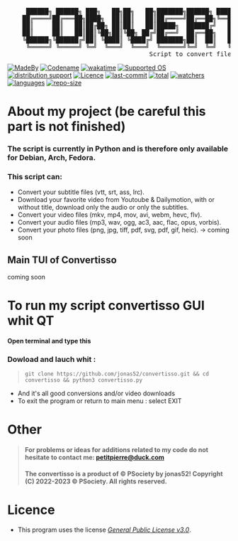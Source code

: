 <pre>    
     ██████╗ ██████╗ ███╗   ██╗██╗   ██╗███████╗██████╗ ████████╗██╗███████╗███████╗ ██████╗ 
    ██╔════╝██╔═══██╗████╗  ██║██║   ██║██╔════╝██╔══██╗╚══██╔══╝██║██╔════╝██╔════╝██╔═══██╗
    ██║     ██║   ██║██╔██╗ ██║██║   ██║█████╗  ██████╔╝   ██║   ██║███████╗███████╗██║   ██║
    ██║     ██║   ██║██║╚██╗██║╚██╗ ██╔╝██╔══╝  ██╔══██╗   ██║   ██║╚════██║╚════██║██║   ██║
    ╚██████╗╚██████╔╝██║ ╚████║ ╚████╔╝ ███████╗██║  ██║   ██║   ██║███████║███████║╚██████╔╝
     ╚═════╝ ╚═════╝ ╚═╝  ╚═══╝  ╚═══╝  ╚══════╝╚═╝  ╚═╝   ╚═╝   ╚═╝╚══════╝╚══════╝ ╚═════╝    
                                      Script to convert files
</pre>
[![MadeBy](https://img.shields.io/badge/Made%20by-Jonas%20Petitpierre-informational)](https://github.com/jonas52)
[![Codename](https://img.shields.io/badge/Codename-jonas52-informational)](https://github.com/jonas52)
[![wakatime](https://wakatime.com/badge/user/d4c095b3-d1eb-41c8-9c0b-d8a14eb14fbe.svg)](https://wakatime.com/@d4c095b3-d1eb-41c8-9c0b-d8a14eb14fbe)
[![Supported OS](https://img.shields.io/badge/Supported%20OS-Linux-brightgreen)]()
[![distribution support](https://img.shields.io/badge/Supported%20Distribution-Debian,%20Arch,%20Fedora-brightgreen)]()
[![Licence](https://img.shields.io/badge/License-GNU%20GPL--3.0-important)](https://github.com/jonas52/convertisso/blob/BETA/LICENSE)
[![last-commit](https://img.shields.io/github/last-commit/jonas52/convertisso/BETA)]()
[![total](https://img.shields.io/github/downloads/jonas52/convertisso/total)]()
[![watchers](https://img.shields.io/github/watchers/jonas52/convertisso)]()
[![languages](https://img.shields.io/github/languages/count/jonas52/convertisso)]()
[![repo-size](https://img.shields.io/github/repo-size/jonas52/convertisso)]()

# About my project (be careful this part is not finished)
### The script is currently in Python and is therefore only available for Debian, Arch, Fedora.
### This script can:
- Convert your subtitle files (vtt, srt, ass, lrc). 
- Download your favorite video from Youtoube & Dailymotion, with or without title, download only the audio or only the subtitles.
- Convert your video files (mkv, mp4, mov, avi, webm, hevc, flv). 
- Convert your audio files (mp3, wav, ogg, ac3, aac, flac, opus, vorbis).
- Convert your photo files (png, jpg, tiff, pdf, svg, pdf, gif, heic). -> coming soon
## Main TUI of Convertisso
coming soon
# To run my script convertisso GUI whit QT
#### Open terminal and type this
### Dowload and lauch whit : 
>     git clone https://github.com/jonas52/convertisso.git && cd convertisso && python3 convertisso.py
- And it's all good conversions and/or video downloads
- To exit the program or return to main menu : select EXIT
# Other
> #### For problems or ideas for additions related to my code do not hesitate to contact me: petitpierre@duck.com
> #### The convertisso is a product of © PSociety by jonas52! Copyright (C) 2022-2023 © PSociety. All rights reserved.
# Licence
- This program uses the license _[General Public License v3.0](https://github.com/jonas52/convertisso/blob/main/LICENSE)_.
